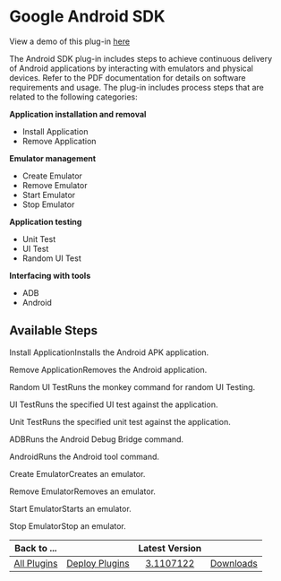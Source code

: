 
Google Android SDK
==================

View a demo of this plug-in [here](https://www.youtube.com/watch?v=Qrw8hz8Jv9c)

The Android SDK plug-in includes steps to achieve continuous delivery of Android applications by interacting with emulators and physical devices. Refer to the PDF documentation for details on software requirements and usage. The plug-in includes process steps that are related to the following categories:

**Application installation and removal**

* Install Application
* Remove Application

**Emulator management**

* Create Emulator
* Remove Emulator
* Start Emulator
* Stop Emulator

**Application testing**

* Unit Test
* UI Test
* Random UI Test

**Interfacing with tools**

* ADB
* Android


Available Steps
---------------

Install ApplicationInstalls the Android APK application.

Remove ApplicationRemoves the Android application.

Random UI TestRuns the monkey command for random UI Testing.

UI TestRuns the specified UI test against the application.

Unit TestRuns the specified unit test against the application.

ADBRuns the Android Debug Bridge command.

AndroidRuns the Android tool command.

Create EmulatorCreates an emulator.

Remove EmulatorRemoves an emulator.

Start EmulatorStarts an emulator.

Stop EmulatorStop an emulator.



|Back to ...||Latest Version||
| :---: | :---: | :---: | :---: |
|[All Plugins](../../index.md)|[Deploy Plugins](../README.md)|[3.1107122](https://raw.githubusercontent.com/UrbanCode/IBM-UCD-PLUGINS/main/files/plugin-air-Android/plugin-air-Android-3.1107122.zip)|[Downloads](downloads.md)|
